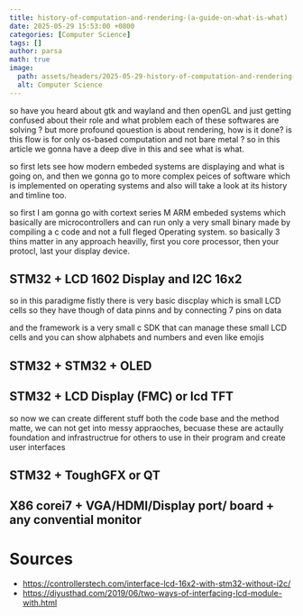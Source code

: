 ```yaml
---
title: history-of-computation-and-rendering-(a-guide-on-what-is-what)
date: 2025-05-29 15:53:00 +0800
categories: [Computer Science]
tags: []
author: parsa
math: true
image:
  path: assets/headers/2025-05-29-history-of-computation-and-rendering-(a-guide-on-what-is-what)y.png
  alt: Computer Science
---
```


so have you heard about gtk and wayland and then openGL and just getting confused about their role and what problem each of these softwares are solving ? but more profound qouestion is about rendering, how is it done? is this flow is for only os-based computation and not bare metal ? so in this article we gonna have a deep dive in this and see what is what.

so first lets see how modern embeded systems are displaying and what is going on, and then we gonna go to more complex peices of software which is implemented on operating systems and also will take a look at its history and timline too.


so first I am gonna go with cortext series M ARM embeded systems which basically are microcontrollers and can run only a very small binary made by compiling a c code and not a full fleged Operating system.
so basically 3 thins matter in any approach heavilly, first you core processor, then your protocl, last your display device.

## STM32 + LCD 1602 Display and I2C 16x2

so in this paradigme fistly there is very basic discplay which is small LCD cells 
so they have though of data pinns and by connecting 7 pins on data 

and the framework is a very small c SDK that can manage these small LCD cells and you can show alphabets and numbers and even like emojis


## STM32 + STM32 + OLED

## STM32 + LCD Display (FMC) or lcd TFT

so now we can create different stuff both the code base and the method matte, we can not get into messy appraoches, becuase these are actaully foundation and infrastructrue for others to use in their program and create user interfaces

## STM32 + ToughGFX or QT


## X86 corei7 + VGA/HDMI/Display port/ board + any convential monitor







# Sources
- https://controllerstech.com/interface-lcd-16x2-with-stm32-without-i2c/
- https://diyusthad.com/2019/06/two-ways-of-interfacing-lcd-module-with.html
